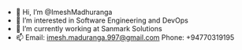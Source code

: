 - 👋 Hi, I’m @ImeshMadhuranga
- 👀 I’m interested in Software Engineering and DevOps
- 🌱 I’m currently working at Sanmark Solutions
- 📫 Email: imesh.maduranga.997@gmail.com Phone: +94770319195

<!---
ImeshMadhuranga/ImeshMadhuranga is a ✨ special ✨ repository because its `README.md` (this file) appears on your GitHub profile.
You can click the Preview link to take a look at your changes.
--->
